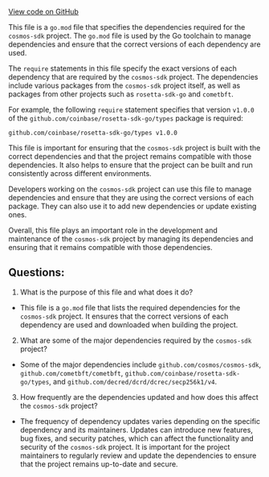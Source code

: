 [View code on GitHub](https://github.com/cosmos/cosmos-sdk/blob/main/tools/rosetta/go.mod)

This file is a `go.mod` file that specifies the dependencies required for the `cosmos-sdk` project. The `go.mod` file is used by the Go toolchain to manage dependencies and ensure that the correct versions of each dependency are used.

The `require` statements in this file specify the exact versions of each dependency that are required by the `cosmos-sdk` project. The dependencies include various packages from the `cosmos-sdk` project itself, as well as packages from other projects such as `rosetta-sdk-go` and `cometbft`.

For example, the following `require` statement specifies that version `v1.0.0` of the `github.com/coinbase/rosetta-sdk-go/types` package is required:

```
github.com/coinbase/rosetta-sdk-go/types v1.0.0
```

This file is important for ensuring that the `cosmos-sdk` project is built with the correct dependencies and that the project remains compatible with those dependencies. It also helps to ensure that the project can be built and run consistently across different environments.

Developers working on the `cosmos-sdk` project can use this file to manage dependencies and ensure that they are using the correct versions of each package. They can also use it to add new dependencies or update existing ones.

Overall, this file plays an important role in the development and maintenance of the `cosmos-sdk` project by managing its dependencies and ensuring that it remains compatible with those dependencies.
## Questions: 
 1. What is the purpose of this file and what does it do?
- This file is a `go.mod` file that lists the required dependencies for the `cosmos-sdk` project. It ensures that the correct versions of each dependency are used and downloaded when building the project.

2. What are some of the major dependencies required by the `cosmos-sdk` project?
- Some of the major dependencies include `github.com/cosmos/cosmos-sdk`, `github.com/cometbft/cometbft`, `github.com/coinbase/rosetta-sdk-go/types`, and `github.com/decred/dcrd/dcrec/secp256k1/v4`.

3. How frequently are the dependencies updated and how does this affect the `cosmos-sdk` project?
- The frequency of dependency updates varies depending on the specific dependency and its maintainers. Updates can introduce new features, bug fixes, and security patches, which can affect the functionality and security of the `cosmos-sdk` project. It is important for the project maintainers to regularly review and update the dependencies to ensure that the project remains up-to-date and secure.